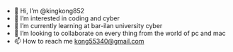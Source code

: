 - 👋 Hi, I’m @kingkong852
- 👀 I’m interested in coding and cyber
- 🌱 I’m currently learning at bar-ilan university cyber  
- 💞️ I’m looking to collaborate on every thing from the world of pc and mac 
- 📫 How to reach me kong55340@gmail.com

<!---
kingkong852/kingkong852 is a ✨ special ✨ repository because its `README.md` (this file) appears on your GitHub profile.
You can click the Preview link to take a look at your changes.
--->
